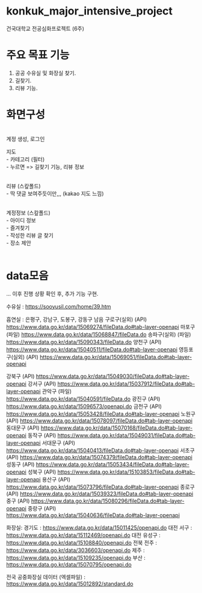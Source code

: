 # konkuk_major_intensive_project
건국대학교 전공심화프로젝트 (6주)

# 주요 목표 기능
1. 공공 수유실 및 화장실 찾기.
2. 길찾기.
3. 리뷰 기능.
   <br>

# 화면구성 
<br>
계정 생성, 로그인<br>

지도<br>
	- 카테고리 (필터) <br>
	- 누르면 => 길찾기 기능, 리뷰 정보<br><br>

리뷰 (스캎폴드)<br>
	- 딱 댓글 보여주듯이만,,, (kakao 지도 느낌)<br><br>

계정정보 (스캎폴드)<br>
	- 아이디 정보<br>
	- 즐겨찾기 <br>
	- 작성한 리뷰 글 찾기<br>
	- 장소 제안<br><br>


# data모음
   ... 이후 진행 상황 확인 후, 추가 기능 구현.

   수유실 : https://sooyusil.com/home/39.htm

   흡연실 :
   은평구, 강남구, 도봉구, 강동구 남음
구로구(실외) (API) https://www.data.go.kr/data/15069274/fileData.do#tab-layer-openapi
마포구 (파일) https://www.data.go.kr/data/15068847/fileData.do
송파구(실외) (파일) https://www.data.go.kr/data/15090343/fileData.do
양천구 (API) https://www.data.go.kr/data/15040511/fileData.do#tab-layer-openapi
영등포구(실외) (API) https://www.data.go.kr/data/15069051/fileData.do#tab-layer-openapi

강북구 (API) https://www.data.go.kr/data/15049030/fileData.do#tab-layer-openapi
강서구 (API) https://www.data.go.kr/data/15037912/fileData.do#tab-layer-openapi
관악구 (파일) https://www.data.go.kr/data/15040591/fileData.do
광진구 (API) https://www.data.go.kr/data/15096573/openapi.do
금천구 (API) https://www.data.go.kr/data/15053428/fileData.do#tab-layer-openapi
노원구 (API) https://www.data.go.kr/data/15078097/fileData.do#tab-layer-openapi
동대문구 (API) https://www.data.go.kr/data/15070168/fileData.do#tab-layer-openapi
동작구 (API) https://www.data.go.kr/data/15049031/fileData.do#tab-layer-openapi
서대문구 (API) https://www.data.go.kr/data/15040413/fileData.do#tab-layer-openapi
서초구 (API) https://www.data.go.kr/data/15074379/fileData.do#tab-layer-openapi
성동구 (API) https://www.data.go.kr/data/15053434/fileData.do#tab-layer-openapi
성북구 (API) https://www.data.go.kr/data/15103853/fileData.do#tab-layer-openapi
용산구 (API) https://www.data.go.kr/data/15073796/fileData.do#tab-layer-openapi
종로구 (API) https://www.data.go.kr/data/15039323/fileData.do#tab-layer-openapi
중구 (API) https://www.data.go.kr/data/15080296/fileData.do#tab-layer-openapi
중랑구 (API) https://www.data.go.kr/data/15040636/fileData.do#tab-layer-openapi

   화장실:
   경기도 : https://www.data.go.kr/data/15011425/openapi.do
   대전 서구 : https://www.data.go.kr/data/15112469/openapi.do
   대전 유성구 : https://www.data.go.kr/data/15108840/openapi.do
   전북 전주 : https://www.data.go.kr/data/3036603/openapi.do
   제주 : https://www.data.go.kr/data/15109235/openapi.do
   부산 : https://www.data.go.kr/data/15070795/openapi.do

   전국 공중화장실 데이터 (엑셀파일) : https://www.data.go.kr/data/15012892/standard.do
